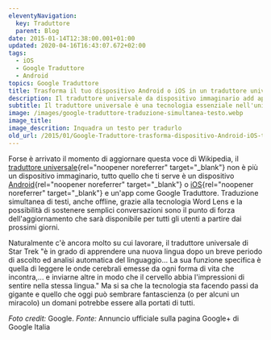 ```yaml
---
eleventyNavigation:
  key: Traduttore
  parent: Blog
date: 2015-01-14T12:38:00.001+01:00
updated: 2020-04-16T16:43:07.672+02:00
tags:
  - iOS
  - Google Traduttore
  - Android
topics: Google Traduttore
title: Trasforma il tuo dispositivo Android o iOS in un traduttore universale grazie a Google Traduttore
description: Il traduttore universale da dispositivo immaginario add app disponibile per Android e iOS grazie a Google Traduttore.
subtitle: Il traduttore universale è una tecnologia essenziale nell'universo immaginario di Star Trek popolato di numerose specie aliene. Ma si tratta davvero di sola fantascienza?
image: /images/google-traduttore-traduzione-simultanea-testo.webp
image_title:
image_descrition: Inquadra un testo per tradurlo
old_url: /2015/01/Google-Traduttore-trasforma-dispositivo-Android-iOS-traduttore-universale.html
---
```

Forse è arrivato il momento di aggiornare questa voce di Wikipedia, il [traduttore universale](https://it.wikipedia.org/wiki/Traduttore_universale){rel="noopener noreferrer" target="_blank"} non è più un dispositivo immaginario, tutto quello che ti serve è un dispositivo [Android](https://play.google.com/store/apps/details?id=com.google.android.apps.translate&hl=it){rel="noopener noreferrer" target="_blank"} o [iOS](https://itunes.apple.com/it/app/google-translate/id414706506?mt=8){rel="noopener noreferrer" target="_blank"} e un'app come Google Traduttore. Traduzione simultanea di testi, anche offline, grazie alla tecnologia Word Lens e la possibilità di sostenere semplici conversazioni sono il punto di forza dell'aggiornamento che sarà disponibile per tutti gli utenti a partire dai prossimi giorni.

Naturalmente c'è ancora molto su cui lavorare, il traduttore universale di Star Trek "è in grado di apprendere una nuova lingua dopo un breve periodo di ascolto ed analisi automatica del linguaggio... La sua funzione specifica è quella di leggere le onde cerebrali emesse da ogni forma di vita che incontra,... e inviarne altre in modo che il cervello abbia l'impressioni di sentire nella stessa lingua." Ma si sa che la tecnologia sta facendo passi da gigante e quello che oggi può sembrare fantascienza (o per alcuni un miracolo) un domani potrebbe essere alla portati di tutti.

*Foto credit:* Google. *Fonte:* Annuncio ufficiale sulla pagina Google+ di Google Italia
